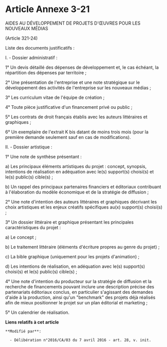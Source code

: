 # Article Annexe 3-21

AIDES AU DÉVELOPPEMENT DE PROJETS D'ŒUVRES POUR LES NOUVEAUX MÉDIAS

(Article 321-24)

Liste des documents justificatifs :

I. - Dossier administratif :

1° Un devis détaillé des dépenses de développement et, le cas échéant, la répartition des dépenses par territoire ;

2° Une présentation de l'entreprise et une note stratégique sur le développement des activités de l'entreprise sur les
nouveaux médias ;

3° Les curriculum vitae de l'équipe de création ;

4° Toute pièce justificative d'un financement privé ou public ;

5° Les contrats de droit français établis avec les auteurs littéraires et graphiques ;

6° Un exemplaire de l'extrait K bis datant de moins trois mois (pour la première demande seulement sauf en cas de
modifications).

II. - Dossier artistique :

1° Une note de synthèse présentant :

a) Les principaux éléments artistiques du projet : concept, synopsis, intentions de réalisation en adéquation avec le(s)
support(s) choisi(s) et le(s) public(s) cible(s) ;

b) Un rappel des principaux partenaires financiers et éditoriaux contribuant à l'élaboration du modèle économique et de la
stratégie de diffusion ;

2° Une note d'intention des auteurs littéraires et graphiques décrivant les choix artistiques et les enjeux créatifs
spécifiques au(x) support(s) choisi(s) ;

3° Un dossier littéraire et graphique présentant les principales caractéristiques du projet :

a) Le concept ;

b) Le traitement littéraire (éléments d'écriture propres au genre du projet) ;

c) La bible graphique (uniquement pour les projets d'animation) ;

d) Les intentions de réalisation, en adéquation avec le(s) support(s) choisi(s) et le(s) public(s) cible(s) ;

4° Une note d'intention du producteur sur la stratégie de diffusion et la recherche de financements pouvant inclure une
description précise des partenariats éditoriaux conclus, en particulier s'agissant des demandes d'aide à la production, ainsi
qu'un "benchmark" des projets déjà réalisés afin de mieux positionner le projet sur un plan éditorial et marketing ;

5° Un calendrier de réalisation.

**Liens relatifs à cet article**

	**Modifié par**:

	  - Délibération n°2016/CA/03 du 7 avril 2016 - art. 28, v. init.
